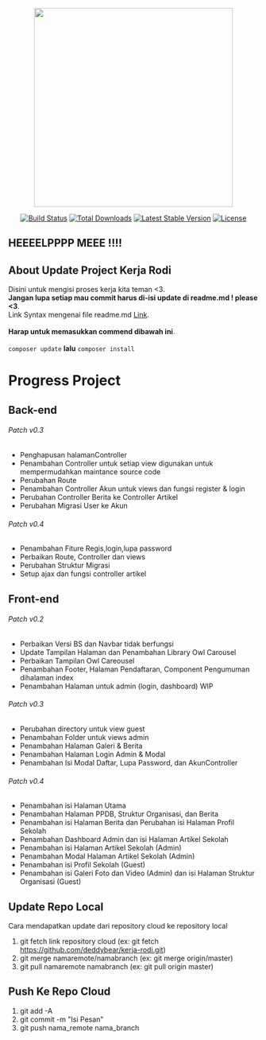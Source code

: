 <p align="center"><a href="https://laravel.com" target="_blank"><img src="https://raw.githubusercontent.com/laravel/art/master/logo-lockup/5%20SVG/2%20CMYK/1%20Full%20Color/laravel-logolockup-cmyk-red.svg" width="400"></a></p>

<p align="center">
<a href="https://travis-ci.org/laravel/framework"><img src="https://travis-ci.org/laravel/framework.svg" alt="Build Status"></a>
<a href="https://packagist.org/packages/laravel/framework"><img src="https://poser.pugx.org/laravel/framework/d/total.svg" alt="Total Downloads"></a>
<a href="https://packagist.org/packages/laravel/framework"><img src="https://poser.pugx.org/laravel/framework/v/stable.svg" alt="Latest Stable Version"></a>
<a href="https://packagist.org/packages/laravel/framework"><img src="https://poser.pugx.org/laravel/framework/license.svg" alt="License"></a>
</p>

## HEEEELPPPP MEEE !!!!

## About Update Project Kerja Rodi
Disini untuk mengisi proses kerja kita teman <3.<br>
**Jangan lupa setiap mau commit harus di-isi update di readme.md ! please <3**.<br>
Link Syntax mengenai file readme.md [Link](https://www.markdownguide.org/basic-syntax/).<br><br>
**Harap untuk memasukkan commend dibawah ini**.<br><br>
`composer update` **lalu** `composer install`



# Progress Project
## Back-end

###### Patch v0.3
- Penghapusan halamanController
- Penambahan Controller untuk setiap view digunakan untuk mempermudahkan maintance source code
- Perubahan Route 
- Penambahan Controller Akun untuk views dan fungsi register & login
- Perubahan Controller Berita ke Controller Artikel
- Perubahan Migrasi User ke Akun

###### Patch v0.4
- Penambahan Fiture Regis,login,lupa password
- Perbaikan Route, Controller dan views
- Perubahan Struktur Migrasi
- Setup ajax dan fungsi controller artikel

## Front-end

###### Patch v0.2
- Perbaikan Versi BS dan Navbar tidak berfungsi
- Update Tampilan Halaman dan Penambahan Library Owl Carousel
- Perbaikan Tampilan Owl Careousel
- Penambahan Footer, Halaman Pendaftaran, Component Pengumuman dihalaman index
- Penambahan Halaman untuk admin (login, dashboard) WIP


###### Patch v0.3
- Perubahan directory untuk view guest
- Penambahan Folder untuk views admin
- Penambahan Halaman Galeri & Berita
- Penambahan Halaman Login Admin & Modal
- Penambahan Isi Modal Daftar, Lupa Password, dan AkunController 

###### Patch v0.4
- Penambahan isi Halaman Utama
- Penambahan Halaman PPDB, Struktur Organisasi, dan Berita
- Penambahan isi Halaman Berita dan Perubahan isi Halaman Profil Sekolah
- Penambahan Dashboard Admin dan isi Halaman Artikel Sekolah 
- Penambahan isi Halaman Artikel Sekolah (Admin)
- Penambahan Modal Halaman Artikel Sekolah (Admin)
- Penambahan isi Profil Sekolah (Guest)
- Penambahan isi Galeri Foto dan Video (Admin) dan isi Halaman Struktur Organisasi (Guest)

## Update Repo Local 

Cara mendapatkan update dari repository cloud ke repository local 

1. git fetch link repository cloud (ex: git fetch https://github.com/deddybear/kerja-rodi.git)
2. git merge namaremote/namabranch (ex: git merge origin/master)
3. git pull namaremote namabranch (ex: git pull origin master)

## Push Ke Repo Cloud

1. git add -A
2. git commit -m "Isi Pesan"
3. git push nama_remote nama_branch